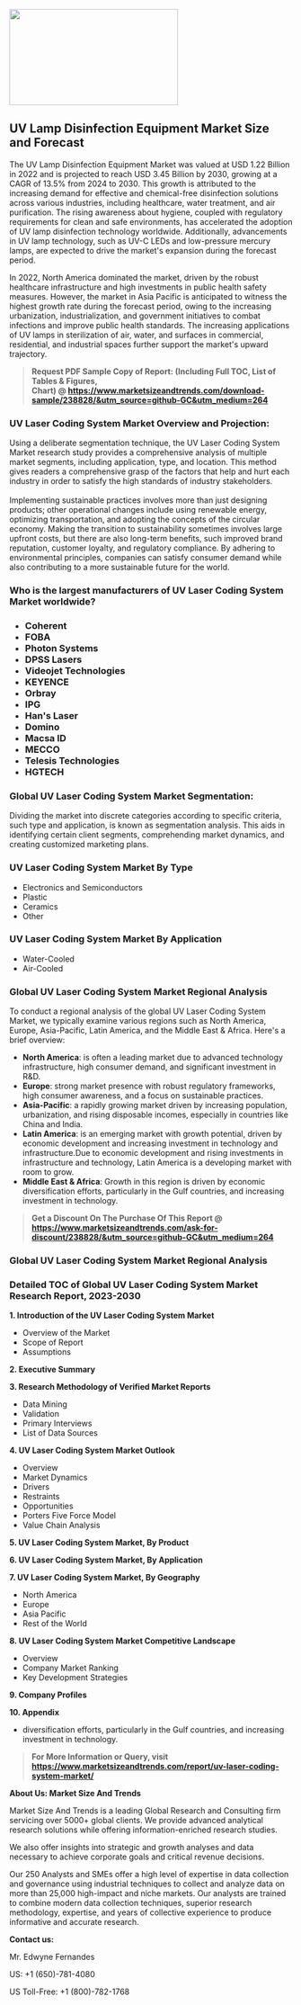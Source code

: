 <p><img class="alignnone size-medium wp-image-20088" src="https://ffe5etoiles.com/wp-content/uploads/2024/12/MST1-300x171.png" alt="" width="300" height="171" /></p><h2>UV Lamp Disinfection Equipment Market Size and Forecast</h2><p>The UV Lamp Disinfection Equipment Market was valued at USD 1.22 Billion in 2022 and is projected to reach USD 3.45 Billion by 2030, growing at a CAGR of 13.5% from 2024 to 2030. This growth is attributed to the increasing demand for effective and chemical-free disinfection solutions across various industries, including healthcare, water treatment, and air purification. The rising awareness about hygiene, coupled with regulatory requirements for clean and safe environments, has accelerated the adoption of UV lamp disinfection technology worldwide. Additionally, advancements in UV lamp technology, such as UV-C LEDs and low-pressure mercury lamps, are expected to drive the market's expansion during the forecast period.</p><p>In 2022, North America dominated the market, driven by the robust healthcare infrastructure and high investments in public health safety measures. However, the market in Asia Pacific is anticipated to witness the highest growth rate during the forecast period, owing to the increasing urbanization, industrialization, and government initiatives to combat infections and improve public health standards. The increasing applications of UV lamps in sterilization of air, water, and surfaces in commercial, residential, and industrial spaces further support the market's upward trajectory.</p></p><blockquote id="" class=""><strong>Request PDF Sample Copy of Report: (Including Full TOC, List of Tables &amp; Figures, Chart)&nbsp;@&nbsp;<strong><a href="https://www.marketsizeandtrends.com/download-sample/238828/&utm_source=github-GC&utm_medium=264" target="_blank">https://www.marketsizeandtrends.com/download-sample/238828/&utm_source=github-GC&utm_medium=264</a></strong></strong></blockquote><h3 id="" class="">UV Laser Coding System Market&nbsp;Overview and Projection:</h3><p id="" class="">Using a deliberate segmentation technique, the UV Laser Coding System Market research study provides a comprehensive analysis of multiple market segments, including application, type, and location. This method gives readers a comprehensive grasp of the factors that help and hurt each industry in order to satisfy the high standards of industry stakeholders. <br /> <br />Implementing sustainable practices involves more than just designing products; other operational changes include using renewable energy, optimizing transportation, and adopting the concepts of the circular economy. Making the transition to sustainability sometimes involves large upfront costs, but there are also long-term benefits, such improved brand reputation, customer loyalty, and regulatory compliance. By adhering to environmental principles, companies can satisfy consumer demand while also contributing to a more sustainable future for the world.</p><h3 id="" class="">Who is the largest manufacturers of&nbsp;UV Laser Coding System Market worldwide?</h3><h3 class=""><p><ul><li>Coherent </li><li> FOBA </li><li> Photon Systems </li><li> DPSS Lasers </li><li> Videojet Technologies </li><li> KEYENCE </li><li> Orbray </li><li> IPG </li><li> Han's Laser </li><li> Domino </li><li> Macsa ID </li><li> MECCO </li><li> Telesis Technologies </li><li> HGTECH</li></ul></p></h3><h3 id="" class="">Global&nbsp;UV Laser Coding System Market Segmentation:</h3><p id="" class="">Dividing the market into discrete categories according to specific criteria, such type and application, is known as segmentation analysis. This aids in identifying certain client segments, comprehending market dynamics, and creating customized marketing plans.</p><h3 id="" class="">UV Laser Coding System Market&nbsp;By Type</h3><p><p><ul><li>Electronics and Semiconductors</li><li> Plastic</li><li> Ceramics</li><li> Other</p></li></ul></p></p><h3 id="" class="">UV Laser Coding System Market&nbsp;By Application</h3><p class=""><p><ul><li>Water-Cooled</li><li> Air-Cooled</li></ul></p></p><h3 id="" class="">Global UV Laser Coding System Market Regional Analysis</h3><p id="" class="">To conduct a regional analysis of the global UV Laser Coding System Market, we typically examine various regions such as North America, Europe, Asia-Pacific, Latin America, and the Middle East &amp; Africa. Here's a brief overview:</p><ul><li><strong>North America</strong>: is often a leading market due to advanced technology infrastructure, high consumer demand, and significant investment in R&amp;D.</li><li><strong>Europe</strong>: strong market presence with robust regulatory frameworks, high consumer awareness, and a focus on sustainable practices.</li><li><strong>Asia-Pacific</strong>: a rapidly growing market driven by increasing population, urbanization, and rising disposable incomes, especially in countries like China and India.</li><li><strong>Latin America</strong>: is an emerging market with growth potential, driven by economic development and increasing investment in technology and infrastructure.Due to economic development and rising investments in infrastructure and technology, Latin America is a developing market with room to grow.</li><li><strong>Middle East &amp; Africa</strong>: Growth in this region is driven by economic diversification efforts, particularly in the Gulf countries, and increasing investment in technology.</li></ul><blockquote id="" class=""><strong>Get a Discount On The Purchase Of This Report @ <strong><a href="https://www.marketsizeandtrends.com/ask-for-discount/238828/&utm_source=github-GC&utm_medium=264" target="_blank">https://www.marketsizeandtrends.com/ask-for-discount/238828/&utm_source=github-GC&utm_medium=264</a></strong></strong></blockquote><h3 id="" class="">Global UV Laser Coding System Market Regional Analysis</h3><h3 id="" class="">Detailed TOC of Global UV Laser Coding System Market Research Report, 2023-2030</h3><p id="" class=""><strong>1. Introduction of the UV Laser Coding System Market</strong></p><ul><li>Overview of the Market</li><li>Scope of Report</li><li>Assumptions</li></ul><p id="" class=""><strong>2. Executive Summary</strong></p><p id="" class=""><strong>3. Research Methodology of Verified Market Reports</strong></p><ul><li>Data Mining</li><li>Validation</li><li>Primary Interviews</li><li>List of Data Sources</li></ul><p id="" class=""><strong>4. UV Laser Coding System Market Outlook</strong></p><ul><li>Overview</li><li>Market Dynamics</li><li>Drivers</li><li>Restraints</li><li>Opportunities</li><li>Porters Five Force Model</li><li>Value Chain Analysis</li></ul><p id="" class=""><strong>5. UV Laser Coding System Market, By Product</strong></p><p id="" class=""><strong>6. UV Laser Coding System Market, By Application</strong></p><p id="" class=""><strong>7. UV Laser Coding System Market, By Geography</strong></p><ul><li>North America</li><li>Europe</li><li>Asia Pacific</li><li>Rest of the World</li></ul><p id="" class=""><strong>8. UV Laser Coding System Market Competitive Landscape</strong></p><ul><li>Overview</li><li>Company Market Ranking</li><li>Key Development Strategies</li></ul><p id="" class=""><strong>9. Company Profiles</strong></p><p id="" class=""><strong>10. Appendix</strong></p><ul><li>diversification efforts, particularly in the Gulf countries, and increasing investment in technology.</li></ul><blockquote id="" class=""><strong>For More Information or Query, visit <strong><strong><a href="https://www.marketsizeandtrends.com/report/uv-laser-coding-system-market/" target="_blank">https://www.marketsizeandtrends.com/report/uv-laser-coding-system-market/</a></strong></strong></strong></blockquote><p id="" class=""><strong>About Us: Market Size And Trends</strong></p><p id="" class="">Market Size And Trends is a leading Global Research and Consulting firm servicing over 5000+ global clients. We provide advanced analytical research solutions while offering information-enriched research studies.</p><p id="" class="">We also offer insights into strategic and growth analyses and data necessary to achieve corporate goals and critical revenue decisions.</p><p id="" class="">Our 250 Analysts and SMEs offer a high level of expertise in data collection and governance using industrial techniques to collect and analyze data on more than 25,000 high-impact and niche markets. Our analysts are trained to combine modern data collection techniques, superior research methodology, expertise, and years of collective experience to produce informative and accurate research.</p><p id="" class=""><strong>Contact us:</strong></p><p id="" class="">Mr. Edwyne Fernandes</p><p id="" class="">US: +1 (650)-781-4080</p><p id="" class="">US Toll-Free: +1 (800)-782-1768</p>
